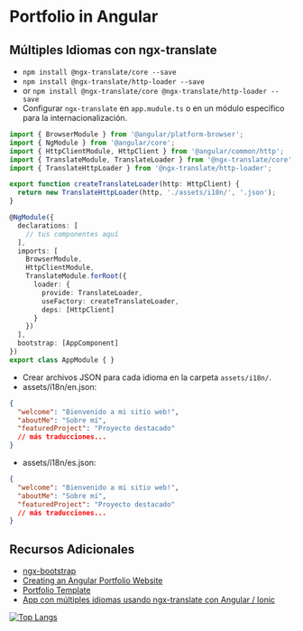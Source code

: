 # Portfolio in Angular

## Múltiples Idiomas con ngx-translate
- `npm install @ngx-translate/core --save`
- `npm install @ngx-translate/http-loader --save`
- or `npm install @ngx-translate/core @ngx-translate/http-loader --save`
- Configurar `ngx-translate` en `app.mudule.ts` o en un módulo específico para la internacionalización.

```TypeScript
import { BrowserModule } from '@angular/platform-browser';
import { NgModule } from '@angular/core';
import { HttpClientModule, HttpClient } from '@angular/common/http';
import { TranslateModule, TranslateLoader } from '@ngx-translate/core';
import { TranslateHttpLoader } from '@ngx-translate/http-loader';

export function createTranslateLoader(http: HttpClient) {
  return new TranslateHttpLoader(http, './assets/i18n/', '.json');
}

@NgModule({
  declarations: [
    // tus componentes aquí
  ],
  imports: [
    BrowserModule,
    HttpClientModule,
    TranslateModule.forRoot({
      loader: {
        provide: TranslateLoader,
        useFactory: createTranslateLoader,
        deps: [HttpClient]
      }
    })
  ],
  bootstrap: [AppComponent]
})
export class AppModule { }
```
- Crear archivos JSON para cada idioma en la carpeta `assets/i18n/`.
- assets/i18n/en.json:
```json
{
  "welcome": "Bienvenido a mi sitio web!",
  "aboutMe": "Sobre mí",
  "featuredProject": "Proyecto destacado"
  // más traducciones...
}
```
- assets/i18n/es.json: 
```json
{
  "welcome": "Bienvenido a mi sitio web!",
  "aboutMe": "Sobre mí",
  "featuredProject": "Proyecto destacado"
  // más traducciones...
}
```



## Recursos Adicionales
- [ngx-bootstrap](https://valor-software.com/ngx-bootstrap/#/documentation)
- [Creating an Angular Portfolio Website](https://www.youtube.com/playlist?list=PLN0Th-4WgKrUVQlqa14mUDeymTW1luznW)
- [Portfolio Template](https://github.com/StyvenSoft/portfolio-template)
- [App con múltiples idiomas usando ngx-translate con Angular / Ionic](https://www.youtube.com/watch?v=bVIH8f0Oyv0)

[![Top Langs](https://github-readme-stats.vercel.app/api/top-langs/?username=ingaamira&layout=compact&show_icons=true&text_color=ffffff&bg_color=0d1117)](https://github.com/ingaamira?tab=repositories)
